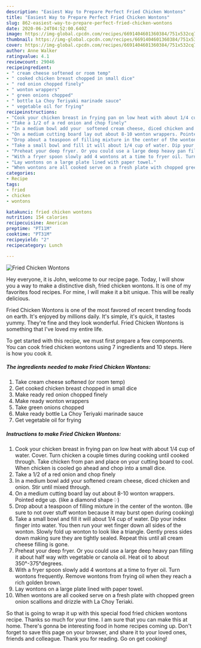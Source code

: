 ```yaml
---
description: "Easiest Way to Prepare Perfect Fried Chicken Wontons"
title: "Easiest Way to Prepare Perfect Fried Chicken Wontons"
slug: 862-easiest-way-to-prepare-perfect-fried-chicken-wontons
date: 2020-06-24T04:52:00.640Z
image: https://img-global.cpcdn.com/recipes/6691404601360384/751x532cq70/fried-chicken-wontons-recipe-main-photo.jpg
thumbnail: https://img-global.cpcdn.com/recipes/6691404601360384/751x532cq70/fried-chicken-wontons-recipe-main-photo.jpg
cover: https://img-global.cpcdn.com/recipes/6691404601360384/751x532cq70/fried-chicken-wontons-recipe-main-photo.jpg
author: Anne Walker
ratingvalue: 4.1
reviewcount: 29046
recipeingredient:
- " cream cheese softened or room temp"
- " cooked chicken breast chopped in small dice"
- " red onion chopped finely"
- " wonton wrappers"
- " green onions chopped"
- " bottle La Choy Teriyaki marinade sauce"
- " vegetable oil for frying"
recipeinstructions:
- "Cook your chicken breast in frying pan on low heat with about 1/4 cup of water. Cover. Turn chicken a couple times during cooking until cooked through. Take chicken from pan and place on your cutting board to cool. When chicken is cooled go ahead and chop into a small dice."
- "Take a 1/2 of a red onion and chop finely"
- "In a medium bowl add your  softened cream cheese, diced chicken and onion. Stir until mixed through."
- "On a medium cutting board lay out about 8-10 wonton wrappers. Pointed edge up. (like a diamond shape♢)"
- "Drop about a teaspoon of filling mixture in the center of the wonton. (Be sure to not over stuff wonton because it may burst open during cooking)"
- "Take a small bowl and fill it will about 1/4 cup of water. Dip your index finger into water. You then run your wet finger down all sides of the wonton. Slowly fold up wonton to look like a triangle. Gently press sides down making sure they are tightly sealed. Repeat this until all cream cheese filling is gone."
- "Preheat your deep fryer. Or you could use a large deep heavy pan filling it about half way with vegetable or canola oil. Heat oil to about 350°-375°degrees."
- "With a fryer spoon slowly add 4 wontons at a time to fryer oil. Turn wontons frequently. Remove wontons from frying oil when they reach a rich golden brown."
- "Lay wontons on a large plate lined with paper towel."
- "When wontons are all cooked serve on a fresh plate with chopped green onion scallions and drizzle with La Choy Teriaki."
categories:
- Recipe
tags:
- fried
- chicken
- wontons

katakunci: fried chicken wontons 
nutrition: 154 calories
recipecuisine: American
preptime: "PT11M"
cooktime: "PT31M"
recipeyield: "2"
recipecategory: Lunch

---
```



![Fried Chicken Wontons](https://img-global.cpcdn.com/recipes/6691404601360384/751x532cq70/fried-chicken-wontons-recipe-main-photo.jpg)

Hey everyone, it is John, welcome to our recipe page. Today, I will show you a way to make a distinctive dish, fried chicken wontons. It is one of my favorites food recipes. For mine, I will make it a bit unique. This will be really delicious.



Fried Chicken Wontons is one of the most favored of recent trending foods on earth. It's enjoyed by millions daily. It's simple, it's quick, it tastes yummy. They're fine and they look wonderful. Fried Chicken Wontons is something that I've loved my entire life.


To get started with this recipe, we must first prepare a few components. You can cook fried chicken wontons using 7 ingredients and 10 steps. Here is how you cook it.

<!--inarticleads1-->

##### The ingredients needed to make Fried Chicken Wontons:

1. Take  cream cheese softened (or room temp)
1. Get  cooked chicken breast chopped in small dice
1. Make ready  red onion chopped finely
1. Make ready  wonton wrappers
1. Take  green onions chopped
1. Make ready  bottle La Choy Teriyaki marinade sauce
1. Get  vegetable oil for frying




<!--inarticleads2-->

##### Instructions to make Fried Chicken Wontons:

1. Cook your chicken breast in frying pan on low heat with about 1/4 cup of water. Cover. Turn chicken a couple times during cooking until cooked through. Take chicken from pan and place on your cutting board to cool. When chicken is cooled go ahead and chop into a small dice.
1. Take a 1/2 of a red onion and chop finely
1. In a medium bowl add your  softened cream cheese, diced chicken and onion. Stir until mixed through.
1. On a medium cutting board lay out about 8-10 wonton wrappers. Pointed edge up. (like a diamond shape♢)
1. Drop about a teaspoon of filling mixture in the center of the wonton. (Be sure to not over stuff wonton because it may burst open during cooking)
1. Take a small bowl and fill it will about 1/4 cup of water. Dip your index finger into water. You then run your wet finger down all sides of the wonton. Slowly fold up wonton to look like a triangle. Gently press sides down making sure they are tightly sealed. Repeat this until all cream cheese filling is gone.
1. Preheat your deep fryer. Or you could use a large deep heavy pan filling it about half way with vegetable or canola oil. Heat oil to about 350°-375°degrees.
1. With a fryer spoon slowly add 4 wontons at a time to fryer oil. Turn wontons frequently. Remove wontons from frying oil when they reach a rich golden brown.
1. Lay wontons on a large plate lined with paper towel.
1. When wontons are all cooked serve on a fresh plate with chopped green onion scallions and drizzle with La Choy Teriaki.




So that is going to wrap it up with this special food fried chicken wontons recipe. Thanks so much for your time. I am sure that you can make this at home. There's gonna be interesting food in home recipes coming up. Don't forget to save this page on your browser, and share it to your loved ones, friends and colleague. Thank you for reading. Go on get cooking!
